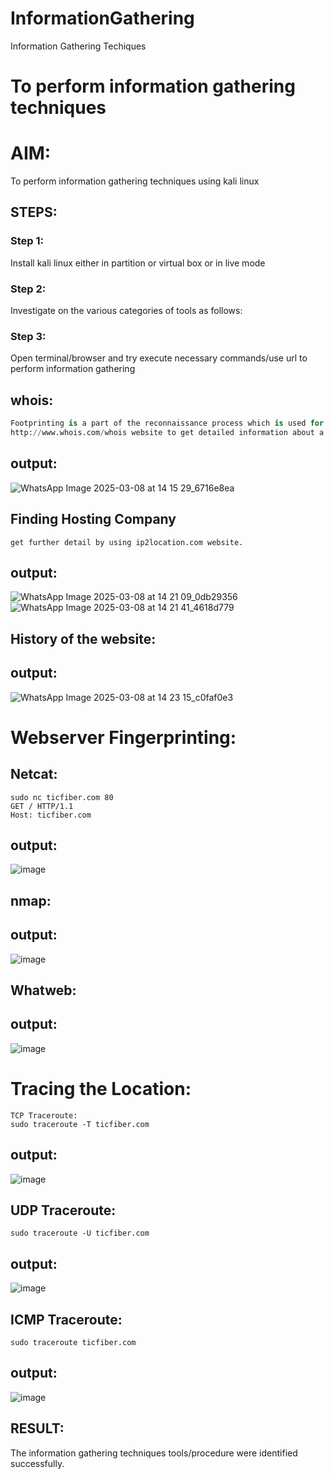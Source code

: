 # InformationGathering
Information Gathering Techiques

# To perform information gathering techniques

# AIM:

To perform information gathering techniques using kali linux 

## STEPS:

### Step 1:

Install kali linux either in partition or virtual box or in live mode

### Step 2:

Investigate on the various categories of tools as follows:

### Step 3:
Open terminal/browser and try execute necessary commands/use url to perform information gathering


## whois:
```python
Footprinting is a part of the reconnaissance process which is used for gathering possible information about a target computer system or network.
http://www.whois.com/whois website to get detailed information about a domain name information including its owner, its registrar, date of registration, expiry, name server, owner's contact information, etc.
```
## output:
![WhatsApp Image 2025-03-08 at 14 15 29_6716e8ea](https://github.com/user-attachments/assets/9854730a-4d29-4c93-a548-9d321ac6518e)


## Finding Hosting Company
```
get further detail by using ip2location.com website.
```
## output:
![WhatsApp Image 2025-03-08 at 14 21 09_0db29356](https://github.com/user-attachments/assets/f8827d58-cfaf-4e16-9804-76659661dcdd)
![WhatsApp Image 2025-03-08 at 14 21 41_4618d779](https://github.com/user-attachments/assets/f1fa6896-d242-4f42-8418-18b58ff2be8a)


## History of the website:

## output:

![WhatsApp Image 2025-03-08 at 14 23 15_c0faf0e3](https://github.com/user-attachments/assets/210542bd-4233-48b7-b030-cf0358e16b6b)


# Webserver Fingerprinting:

## Netcat:
```
sudo nc ticfiber.com 80
GET / HTTP/1.1
Host: ticfiber.com
```
## output:
![image](https://github.com/user-attachments/assets/270168f7-7a59-48d4-bb34-4686a854d7ee)


## nmap:

## output:

![image](https://github.com/user-attachments/assets/7aba4d43-fd37-4b90-ace1-63df44f03678)


## Whatweb:
## output:
![image](https://github.com/user-attachments/assets/0804dd4b-297d-4bfa-9107-131b67dfd69f)

# Tracing the Location:
```
TCP Traceroute:
sudo traceroute -T ticfiber.com
```
## output:

![image](https://github.com/user-attachments/assets/d5faaa14-0a07-4b01-bb09-8bff850b7e5e)


## UDP Traceroute:
```
sudo traceroute -U ticfiber.com
```
## output:
![image](https://github.com/user-attachments/assets/fb4fe8eb-73d7-4b1d-8bc2-e7f57d3b02ff)


## ICMP Traceroute:
```
sudo traceroute ticfiber.com
```
## output:

![image](https://github.com/user-attachments/assets/a4ec4a71-0baf-4b2e-a89d-3a826af0b4c4)



## RESULT:
The information gathering techniques tools/procedure were  identified successfully.
